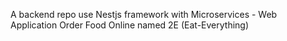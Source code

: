 A backend repo use Nestjs framework with Microservices - Web Application Order Food Online named 2E (Eat-Everything)
 
 

